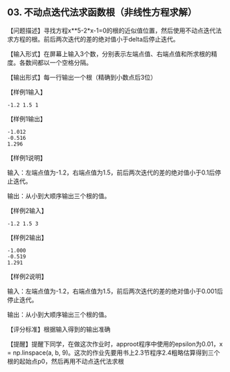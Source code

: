 ## 03. 不动点迭代法求函数根（非线性方程求解）
【问题描述】寻找方程x**5-2*x-1=0的根的近似值位置，然后使用不动点迭代法求方程的根。前后两次迭代的差的绝对值小于delta后停止迭代。

【输入形式】在屏幕上输入3个数，分别表示左端点值、右端点值和所求根的精度。各数间都以一个空格分隔。

【输出形式】每一行输出一个根（精确到小数点后3位）

【样例1输入】
```
-1.2 1.5 1
```

【样例1输出】
```
-1.012
-0.516
1.296
```

【样例1说明】

输入：左端点值为-1.2，右端点值为1.5，前后两次迭代的差的绝对值小于0.1后停止迭代。

输出：从小到大顺序输出三个根的值。

【样例2输入】
```
-1.2 1.5 3
```

【样例2输出】
```
-1.000
-0.519
1.291
```

【样例2说明】

输入：左端点值为-1.2，右端点值为1.5，前后两次迭代的差的绝对值小于0.001后停止迭代。

输出：从小到大顺序输出三个根的值。

【评分标准】根据输入得到的输出准确

【提醒】提醒下同学，在做这次作业时，approot程序中使用的epsilon为0.01，x = np.linspace(a, b, 9)。这次的作业先要用书上2.3节程序2.4粗略估算得到三个根的起始点p0，然后再用不动点迭代法求根
